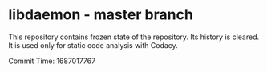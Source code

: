 # libdaemon - master branch

This repository contains frozen state of the repository.
Its history is cleared. It is used only for static code
analysis with Codacy.

Commit Time: 1687017767